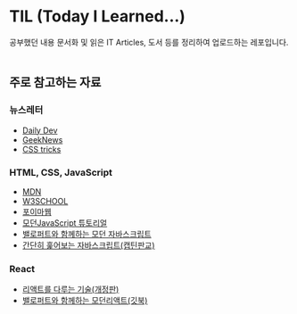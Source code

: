 # TIL (Today I Learned...)

공부했던 내용 문서화 및 읽은 IT Articles, 도서 등를 정리하여 업로드하는 레포입니다. <br><br>

## 주로 참고하는 자료

### 뉴스레터

- [Daily Dev](https://daily.dev/)
- [GeekNews](https://news.hada.io/)
- [CSS tricks](https://css-tricks.com/)

### HTML, CSS, JavaScript

- [MDN](https://developer.mozilla.org/ko/) <br>
- [W3SCHOOL](https://www.w3schools.com/) <br>
- [포이마웹](https://poiemaweb.com/) <br>
- [모던JavaScript 튜토리얼](https://ko.javascript.info/)<br>
- [밸로퍼트와 함께하는 모던 자바스크립트](https://learnjs.vlpt.us/)<br>
- [간단히 훑어보는 자바스크립트(캡틴판교)](https://joshua1988.github.io/web-development/javascript/javascript-basic-summary/)
  <br/>

### React

- [리액트를 다루는 기술(개정판)](https://thebook.io/080203/ch01/01/)
- [밸로퍼트와 함께하는 모던리액트(깃북)](https://react.vlpt.us/basic)
  <br/><br/>
